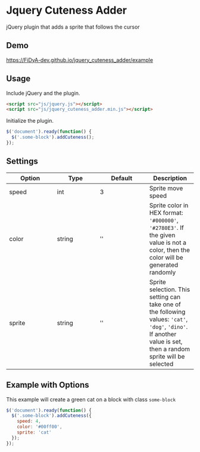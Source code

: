 # Jquery Cuteness Adder

jQuery plugin that adds a sprite that follows the cursor

## Demo
<https://FiDyA-dev.github.io/jquery_cuteness_adder/example>

## Usage
Include jQuery and the plugin.
```html
<script src="js/jquery.js"></script>
<script src="js/jquery_cuteness_adder.min.js"></script>
```
Initialize the plugin.
```js
$('document').ready(function() {
  $('.some-block').addCuteness();
});
```

## Settings

| &nbsp;&nbsp;&nbsp;&nbsp;&nbsp;&nbsp;&nbsp;Option&nbsp;&nbsp;&nbsp;&nbsp;&nbsp;&nbsp;&nbsp; | &nbsp;&nbsp;&nbsp;&nbsp;&nbsp;&nbsp;&nbsp;Type&nbsp;&nbsp;&nbsp;&nbsp;&nbsp;&nbsp;&nbsp; | &nbsp;&nbsp;&nbsp;&nbsp;&nbsp;&nbsp;&nbsp;Default&nbsp;&nbsp;&nbsp;&nbsp;&nbsp;&nbsp;&nbsp; | Description |
| ---- | ---- | ---- | ---- |
| speed | int | 3 | Sprite move speed |
| color | string | '' | Sprite color in HEX format: `'#000000'`, `'#2780E3'`. If the given value is not a color, then the color will be generated randomly |
| sprite | string | '' | Sprite selection. This setting can take one of the following values: `'cat'`, `'dog'`, `'dino'`. If another value is set, then a random sprite will be selected |

## Example with Options
This example will create a green cat on a block with class `some-block` 
```js
$('document').ready(function() {
  $('.some-block').addCuteness({
    speed: 4,
    color: '#00ff00',
    sprite: 'cat'
  });
});
```
